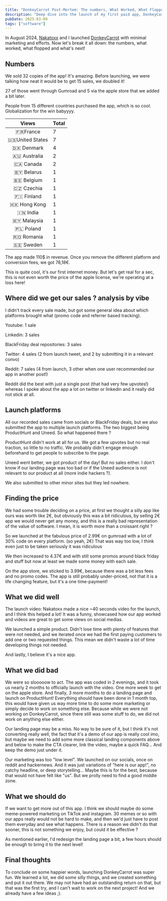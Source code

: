 ```yaml
---
title: "DonkeyCarrot Post-Mortem: The numbers, What Worked, What Flopped, and What's Next"
description: "Deep dive into the launch of my first paid app, DonkeyCarrot. The numbers, the source for the sales, the launch platforms, what went well, what didn't, and the next steps."
pubDate: 2025-03-09
tags: ["software"]
---
```


In August 2024, [Nakatoxx](https://x.com/Nakatoxx) and I launched [DonkeyCarrot](https://billiondollarscompany.com/DonkeyCarrot/) with minimal marketing and efforts. Now let's break it all down: the numbers, what worked, what flopped and what's next!

## Numbers

We sold 32 copies of the app! It's amazing. Before launching, we were talking how neat it would be to get 15 sales, we doubled it! 

27 of those went through Gumroad and 5 via the apple store that we added a bit later.

People from 15 different countries purchased the app, which is so cool. Globalization for the win babyyyy.

|       Views       | Total |
| :---------------: | :---- |
|    🇫🇷France     | 7     |
| 🇺🇸United States | 7     |
|   🇩🇰 Denmark    | 4     |
|  🇦🇺 Australia   | 2     |
|    🇨🇦 Canada    | 2     |
|   🇧🇾 Belarus    | 1     |
|   🇧🇪 Belgium    | 1     |
|   🇨🇿 Czechia    | 1     |
|   🇫🇮 Finland    | 1     |
|  🇭🇰 Hong Kong   | 1     |
|    🇮🇳 India     | 1     |
|   🇲🇾 Malaysia   | 1     |
|    🇵🇱 Poland    | 1     |
|   🇷🇴 Romania    | 1     |
|    🇸🇪 Sweden    | 1     |

The app made 110$ in revenue. Once you remove the different platform and conversion fees, we got 78,18€.

This is quite cool, it's our first internet money. But let's get real for a sec, this is not even worth the price of the apple license, we're operating at a loss here! 

## Where did we get our sales ? analysis by vibe

I didn't track every sale made, but got some general idea about which platforms brought what (promo code and referrer based tracking).

Youtube: 1 sale

Linkedin: 3 sales

BlackFriday deal repositories:  3 sales

Twitter: 4 sales (2 from launch tweet, and 2 by submitting it in a relevant convo)

Reddit: 7 sales (4 from launch, 3 other when one user recommended our app in another post!)

Reddit did the best with just a single post (that had very few upvotes!) whereas I spoke about the app a lot on twitter or linkedin and it really did not stick at all.

## Launch platforms

All our recorded sales came from socials or BlackFriday deals, but we also submitted the app to multiple launch platforms. The two biggest being ProductHunt and Uneed. So what happened there ? 

ProductHunt didn't work at all for us. We got a few upvotes but no real traction, so little to no traffic. We probably didn't engage enough beforehand to get people to subscribe to the page.

Uneed went better, we got product of the day! But no sales either. I don't know if our landing page was too bad or if the Uneed audience is not relevant to our product at all (more indie hackers ?).

We also submitted to other minor sites but they led nowhere.

## Finding the price

We had some trouble deciding on a price, at first we thought a silly app like ours was worth like 2€, but obviously this was a bit ridiculous, by selling 2€ app we would never get any money, and this is a really bad representation of the value of software. I mean, it is worth more than a croissant right ? 

So we launched at the fabulous price of 2.99€ on gumroad with a lot of 30% code on every platform. (so yeah, 2€) 
That was way too low, I think even just to be taken seriously it was ridiculous

We then increased to 4.37€ and with still some promos around black friday and stuff but now at least we made some money with each sale.

On the app store, we sticked to 3.99€, because there was a bit less fees and no promo codes.
The app is still probably under-priced, not that it is a life changing feature, but it's a one time-payment!

## What we did well

The launch video: Nakatoxx made a nice ~40 seconds video for the launch, and I think this helped a lot! It was a funny, showcased how our app worked and videos are great to get some views on social medias.

We launched a simple product. Didn't lose time with plenty of features that were not needed, and we iterated once we had the first paying customers to add one or two requested things. This mean we didn't waste a lot of time developing things not needed.

And lastly, I believe it's a nice app.

## What we did bad

We were so slooooow to act. The app was coded in 2 evenings, and it took us nearly 2 months to officially launch with the video. One more week to get on the apple store. And finally, 3 more months to do a landing page and launch on ProductHunt! 
Everything should have been done in 1 month top, this would have given us way more time to do some more marketing or simply decide to work on something else. Because while we were not working on DonkeyCarrot, since there still was some stuff to do, we did not work on anything else either.

Our landing page may be a miss. No way to be sure of it, but I think it's not converting really well, the fact that it's a demo of our app is really cool imo, but maybe we need to add some more classical landing components above and below to make the CTA clearer, link the video, maybe a quick FAQ... And keep the demo just under it.

Our marketing was too "low level". We launched on our socials, once on reddit and hackernews. And it was just variations of "here is our app!", no catchy headline, or deep storytelling... Maybe this is for the best, because that would not have felt like "us". But we prolly need to find a good middle zone.

## What we should do

If we want to get more out of this app. I think we should maybe do some meme-powered marketing on TikTok and instagram. 30 memes or so with our apps really would not be hard to make, and then we'd just have to post them everyday and see what happens.
There is a reason we didn't do that sooner, this is not something we enjoy, but could it be effective ? 

As mentioned earlier, I'd redesign the landing page a bit, a few hours should be enough to bring it to the next level!

## Final thoughts

To conclude on some happier words, launching DonkeyCarrot was super fun. We learned a lot, we did some silly things, and we created something and put it out there. We may not have had an outstanding return on that, but that was the first try, and I can't wait to work on the next project!
And we already have a few ideas ;).